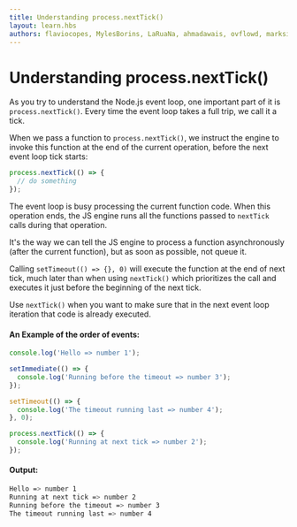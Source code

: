 ```yaml
---
title: Understanding process.nextTick()
layout: learn.hbs
authors: flaviocopes, MylesBorins, LaRuaNa, ahmadawais, ovflowd, marksist300
---
```


# Understanding process.nextTick()

As you try to understand the Node.js event loop, one important part of it is `process.nextTick()`. Every time the event loop takes a full trip, we call it a tick.

When we pass a function to `process.nextTick()`, we instruct the engine to invoke this function at the end of the current operation, before the next event loop tick starts:

```js
process.nextTick(() => {
  // do something
});
```

The event loop is busy processing the current function code. When this operation ends, the JS engine runs all the functions passed to `nextTick` calls during that operation.

It's the way we can tell the JS engine to process a function asynchronously (after the current function), but as soon as possible, not queue it.

Calling `setTimeout(() => {}, 0)` will execute the function at the end of next tick, much later than when using `nextTick()` which prioritizes the call and executes it just before the beginning of the next tick.

Use `nextTick()` when you want to make sure that in the next event loop iteration that code is already executed.

#### An Example of the order of events:

```js
console.log('Hello => number 1');

setImmediate(() => {
  console.log('Running before the timeout => number 3');
});

setTimeout(() => {
  console.log('The timeout running last => number 4');
}, 0);

process.nextTick(() => {
  console.log('Running at next tick => number 2');
});
```

#### Output:

```bash
Hello => number 1
Running at next tick => number 2
Running before the timeout => number 3
The timeout running last => number 4
```
